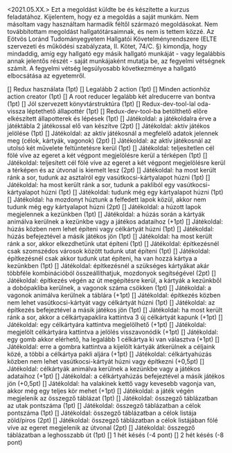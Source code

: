 <Abdurasitov Alekszandr>
<A49MZV>
<Kliensoldali_Webprogramozás - II. felvonás>
<2021.05.XX.>
Ezt a megoldást <Abdurasitov_Alekszandr, A49MZV> küldte be és készítette a <Kliensoldali_Webprogramozás> kurzus <Ticket_To_Ride - II. felvonás> feladatához.
Kijelentem, hogy ez a megoldás a saját munkám.
Nem másoltam vagy használtam harmadik féltől származó megoldásokat.
Nem továbbítottam megoldást hallgatótársaimnak, és nem is tettem közzé.
Az Eötvös Loránd Tudományegyetem Hallgatói Követelményrendszere (ELTE szervezeti és működési szabályzata, II. Kötet, 74/C. §) kimondja,
hogy mindaddig, amíg egy hallgató egy másik hallgató munkáját - vagy legalábbis annak jelentős részét - saját munkájaként mutatja be,
az fegyelmi vétségnek számít. A fegyelmi vétség legsúlyosabb következménye a hallgató elbocsátása az egyetemről.

[] Redux használata (1pt)
[] Legalább 2 action (1pt)
[] Minden actionhöz action creator (1pt)
[] A root reducer legalább két alreducerre van bontva (1pt)
[] Jól szervezett könyvtárstruktúra (1pt)
[] Redux-dev-tool-lal oda-vissza léptethető állapottér (1pt)
[] Redux-dev-tool-ba betölthető előre elkészített állapotterek és lépések (1pt)
[] Játékoldal: a játékoldalra érve a játéktábla 2 játékossal elő van készítve (2pt)
[] Játékoldal: aktív játékos jelölése (1pt)
[] Játékoldal: az aktív játékosnál a megfelelő adatok jelennek meg (célok, kártyák, vagonok) (2pt)
[] Játékoldal: az aktív játékosnál az utolsó két művelete feltüntetésre kerül (1pt)
[] Játékoldal: teljesítetlen cél fölé víve az egeret a két végpont megjelölésre kerül a térképen (1pt)
[] Játékoldal: teljesített cél fölé víve az egeret a két végpont megjelölésre kerül a térképen és az útvonal is kiemelt lesz (2pt)
[] Játékoldal: ha most került ránk a sor, tudunk az asztalról egy vasútkocsi-kártyalapot húzni (1pt)
[] Játékoldal: ha most került ránk a sor, tudunk a pakliból egy vasútkocsi-kártyalapot húzni (1pt)
[] Játékoldal: tudunk még egy kártyalapot húzni (1pt)
[] Játékoldal: ha mozdonyt húztunk a felfedett lapok közül, akkor nem tudunk még egy kártyalapot húzni (2pt)
[] Játékoldal: a húzott lapok megjelennek a kezünkben (1pt)
[] Játékoldal: a húzás során a kártyák animálva kerülnek a kezünkbe vagy a játékos adataihoz (+1pt)
[] Játékoldal: húzás közben nem lehet építeni vagy célkártyát húzni (1pt)
[] Játékoldal: húzás befejeztével a másik játékos jön (1pt)
[] Játékoldal: ha most került ránk a sor, akkor elkezdhetünk utat építeni (1pt)
[] Játékoldal: építkezésnél csak szomszédos városok között tudunk utat építeni (1pt)
[] Játékoldal: építkezésnél csak akkor tudunk utat építeni, ha van hozzá kártya a kezünkben (1pt)
[] Játékoldal: építkezésnél a szükséges kártyákat akár többféle kombinációból összeállíthatjuk, mozdonyok segítségével (2pt)
[] Játékoldal: építkezés végén az út megépítésre kerül, a kártyák a kezünkből a dobópakliba kerülnek, a vagonok száma csökken (1pt)
[] Játékoldal: a vagonok animálva kerülnek a táblára (+1pt)
[] Játékoldal: építkezés közben nem lehet vasútkocsi-kártyát vagy célkártyát húzni (1pt)
[] Játékoldal: az építkezés befejeztével a másik játékos jön (1pt)
[] Játékoldal: ha most került ránk a sor, akkor a célkártyapaklira kattintva 3 új célkártyát kapunk (+1pt)
[] Játékoldal: egy célkártyára kattintva megjelölhető (+1pt)
[] Játékoldal: megjelölt célkártyára kattintva a jelölés visszavonódik (+1pt)
[] Játékoldal: egy gomb akkor elérhető, ha legalább 1 célkártya ki van választva (+1pt)
[] Játékoldal: erre a gombra kattintva a kijelölt kártyák átkerülnek a céljaink közé, a többi a célkártya pakli aljára (+1pt)
[] Játékoldal: célkártyahúzás közben nem lehet vasútkocsi-kártyát húzni vagy építkezni (+0,5pt)
[] Játékoldal: célkártyák animálva kerülnek a kezünkbe vagy a játékos adataihoz (+1pt)
[] Játékoldal: a célkártyahúzás befejeztével a másik játékos jön (+0,5pt)
[] Játékoldal: ha valakinek kettő vagy kevesebb vagonja van, akkor még egy teljes kör mehet (+1pt)
[] Játékoldal: a játék végén megjelenik az összegző táblázat (1pt)
[] Játékoldal: összegző táblázatban az utak pontszáma (1pt)
[] Játékoldal: összegző táblázatban a célok pontszáma (1pt)
[] Játékoldal: összegző táblázatban a célok listája zöld/piros (2pt)
[] Játékoldal: összegző táblázatban a célok listájában fölé víve az egeret megjelenik az útvonal (2pt)
[] Játékoldal: összegző táblázatban a leghosszabb út (1pt)
[] 1 hét késés (-4 pont)
[] 2 hét késés (-8 pont)